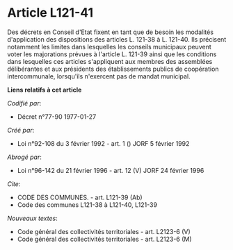# Article L121-41

Des décrets en Conseil d'Etat fixent en tant que de besoin les modalités d'application des dispositions des articles L.
121-38 à L. 121-40. Ils précisent notamment les limites dans lesquelles les conseils municipaux peuvent voter les majorations
prévues à l'article L. 121-39 ainsi que les conditions dans lesquelles ces articles s'appliquent aux membres des assemblées
délibérantes et aux présidents des établissements publics de coopération intercommunale, lorsqu'ils n'exercent pas de mandat
municipal.

**Liens relatifs à cet article**

_Codifié par_:

  - Décret n°77-90 1977-01-27

_Créé par_:

  - Loi n°92-108 du 3 février 1992 - art. 1 () JORF 5 février 1992

_Abrogé par_:

  - Loi n°96-142 du 21 février 1996 - art. 12 (V) JORF 24 février 1996

_Cite_:

  - CODE DES COMMUNES. - art. L121-39 (Ab)
  - Code des communes L121-38 à L121-40, L121-39

_Nouveaux textes_:

  - Code général des collectivités territoriales - art. L2123-6 (V)
  - Code général des collectivités territoriales - art. L2123-6 (M)
